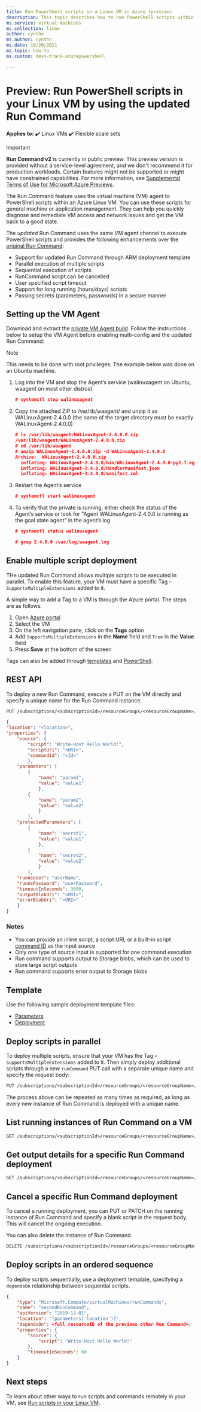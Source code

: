 ```yaml
---
title: Run PowerShell scripts in a Linux VM in Azure (preview)
description: This topic describes how to run PowerShell scripts within an Azure Linux virtual machine by using the updated Run Command feature.
ms.service: virtual-machines
ms.collection: linux
author: cynthn
ms.author: cynthn
ms.date: 10/20/2021
ms.topic: how-to  
ms.custom: devx-track-azurepowershell

---
```

# Preview: Run PowerShell scripts in your Linux VM by using the updated Run Command

**Applies to:** :heavy_check_mark: Linux VMs :heavy_check_mark: Flexible scale sets 

> [!IMPORTANT]
> **Run Command v2** is currently in public preview.
> This preview version is provided without a service-level agreement, and we don't recommend it for production workloads. Certain features might not be supported or might have constrained capabilities. 
> For more information, see [Supplemental Terms of Use for Microsoft Azure Previews](https://azure.microsoft.com/support/legal/preview-supplemental-terms/).

The Run Command feature uses the virtual machine (VM) agent to PowerShell scripts within an Azure Linux VM. You can use these scripts for general machine or application management. They can help you quickly diagnose and remediate VM access and network issues and get the VM back to a good state.

The *updated* Run Command uses the same VM agent channel to execute PowerShell scripts and provides the following enhancements over the [original Run Command](run-command.md): 
- Support for updated Run Command through ARM deployment template 
- Parallel execution of multiple scripts 
- Sequential execution of scripts 
- RunCommand script can be cancelled  
- User specified script timeout 
- Support for long running (hours/days) scripts 
- Passing secrets (parameters, passwords) in a secure manner


## Setting up the VM Agent 

Download and extract the [private VM Agent build](). Follow the instructions below to setup the VM Agent before enabling multi-config and the updated Run Command: 

> [!NOTE]
> This needs to be done with root privileges. The example below was done on an Ubuntu machine. 

1. Log into the VM and stop the Agent’s service (walinuxagent on Ubuntu, waagent on most other distros) 

    ```json
    # systemctl stop walinuxagent
    ``` 

1. Copy the attached ZIP to /var/lib/waagent/ and unzip it as WALinuxAgent-2.4.0.0 (the name of the target directory must be exactly WALinuxAgent-2.4.0.0) 

    ```json
    # ls /var/lib/waagent/WALinuxAgent-2.4.0.0.zip  
    /var/lib/waagent/WALinuxAgent-2.4.0.0.zip 
    # cd /var/lib/waagent 
    # unzip WALinuxAgent-2.4.0.0.zip -d WALinuxAgent-2.4.0.0 
    Archive:  WALinuxAgent-2.4.0.0.zip 
      inflating: WALinuxAgent-2.4.0.0/bin/WALinuxAgent-2.4.0.0-py2.7.egg   
      inflating: WALinuxAgent-2.4.0.0/HandlerManifest.json   
      inflating: WALinuxAgent-2.4.0.0/manifest.xml 
    ```

1. Restart the Agent’s service 

    ```json
    # systemctl start walinuxagent 
    ```

1. To verify that the private is running, either check the status of the Agent’s service or look for "Agent WALinuxAgent-2.4.0.0 is running as the goal state agent" in the agent’s log 

    ```json
    # systemctl status walinuxagent
    ``` 
    
    ```json
    # grep 2.4.0.0 /var/log/waagent.log
    ```

## Enable multiple script deployment 

THe updated Run Command allows multiple scripts to be executed in parallel. To enable this feature, your VM must have a specific Tag – `SupportsMultipleExtensions` added to it. 

A simple way to add a Tag to a VM is through the Azure portal. The steps are as follows: 
1. Open [Azure portal](https://portal.azure.com) 
1. Select the VM 
1. On the left navigation pane, click on the **Tags** option 
1. Add `SupportsMultipleExtensions` in the **Name** field and `True` in the **Value** field 
1. Press **Save** at the bottom of the screen 

Tags can also be added through [templates](../tag-template.md) and [PowerShell](../tag-powershell.md). 


## REST API 

To deploy a new Run Command, execute a PUT on the VM directly and specify a unique name for the Run Command instance. 

```rest
PUT /subscriptions/<subscriptionId>/resourceGroups/<resourceGroupName>/providers/Microsoft.Compute/virtualMachines/<vmName>/runcommands/<runCommandName>?api-version=2019-12-01
```

```json
{ 
"location": "<location>", 
"properties": { 
    "source": { 
        "script": "Write-Host Hello World!", 
        "scriptUri": "<URI>",  
        "commandId": "<Id>"  
        }, 
    "parameters": [ 
        { 
            "name": "param1",
            "value": "value1" 
            }, 
        { 
            "name": "param2", 
            "value": "value2" 
            } 
        ], 
    "protectedParameters": [ 
        { 
            "name": "secret1", 
            "value": "value1" 
            }, 
        { 
            "name": "secret2", 
            "value": "value2" 
            } 
        ], 
    "runAsUser": "userName",
    "runAsPassword": "userPassword", 
    "timeoutInSeconds": 3600, 
    "outputBlobUri": "<URI>", 
    "errorBlobUri": "<URI>"  
    }
}
```

### Notes
 
- You can provide an inline script, a script URI, or a built-in script [command ID](run-command.md#available-commands) as the input source
- Only one type of source input is supported for one command execution 
- Run command supports output to Storage blobs, which can be used to store large script outputs
- Run command supports error output to Storage blobs 


## Template 

Use the following sample deployment template files:
- [Parameters]()
- [Deployment]()


## Deploy scripts in parallel 

To deploy multiple scripts, ensure that your VM has the Tag – `SupportsMultipleExtensions` added to it. Then simply deploy additional scripts through a new `runCommand` PUT call with a separate unique name and specify the request body: 

```rest
PUT /subscriptions/<subscriptionId>/resourceGroups/<resourceGroupName>/providers/Microsoft.Compute/virtualMachines/<vmName>/runcommands/<runCommandName2>?api-version=2019-12-01 
```

The process above can be repeated as many times as required, as long as every new instance of Run Command is deployed with a unique name. 

## List running instances of Run Command on a VM 

```rest
GET /subscriptions/<subscriptionId>/resourceGroups/<resourceGroupName>/providers/Microsoft.Compute/virtualMachines/<vmName>/runcommands?api-version=2019-12-01
``` 

## Get output details for a specific Run Command deployment 

```rest
GET /subscriptions/<subscriptionId>/resourceGroups/<resourceGroupName>/providers/Microsoft.Compute/virtualMachines/<vmName>/runcommands/<runCommandName>?$expand=instanceView&api-version=2019-12-01 
```

## Cancel a specific Run Command deployment 

To cancel a running deployment, you can PUT or PATCH on the running instance of Run Command and specify a blank script in the request body. This will cancel the ongoing execution. 

You can also delete the instance of Run Command.  

```rest
DELETE /subscriptions/<subscriptionId>/resourceGroups/<resourceGroupName>/providers/Microsoft.Compute/virtualMachines/<vmName>/runcommands/<runCommandName>?api-version=2019-12-01 
```

## Deploy scripts in an ordered sequence 

To deploy scripts sequentially, use a deployment template, specifying a `dependsOn` relationship between sequential scripts. 

```json
{ 
    "type": "Microsoft.Compute/virtualMachines/runCommands", 
    "name": "secondRunCommand", 
    "apiVersion": "2019-12-01", 
    "location": "[parameters('location')]", 
    "dependsOn": <full resourceID of the previous other Run Command>, 
    "properties": { 
        "source": {  
            "script": "Write-Host Hello World!"  
        }, 
        "timeoutInSeconds": 60  
    }
} 
```

## Next steps

To learn about other ways to run scripts and commands remotely in your VM, see [Run scripts in your Linux VM](run-scripts-in-vm.md).
